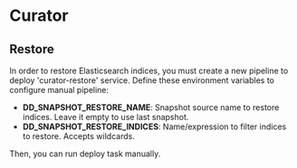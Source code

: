 # Curator

## Restore

In order to restore Elasticsearch indices, you must create a new pipeline to deploy 'curator-restore' service.
Define these environment variables to configure manual pipeline:

* **DD_SNAPSHOT_RESTORE_NAME**: Snapshot source name to restore indices. Leave it empty to use last snapshot.
* **DD_SNAPSHOT_RESTORE_INDICES**: Name/expression to filter indices to restore. Accepts wildcards.

Then, you can run deploy task manually.
